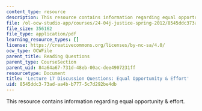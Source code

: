 ```yaml
---
content_type: resource
description: This resource contains information regarding equal opportunity & effort.
file: /ol-ocw-studio-app/courses/24-04j-justice-spring-2012/8545ddc373adaa4bb7775c7d292be4db_MIT24_04JS12_disc17.pdf
file_size: 356162
file_type: application/pdf
learning_resource_types: []
license: https://creativecommons.org/licenses/by-nc-sa/4.0/
ocw_type: OCWFile
parent_title: Reading Questions
parent_type: CourseSection
parent_uid: 84a64a67-731d-48eb-00ac-dee4907231ff
resourcetype: Document
title: 'Lecture 17 Discussion Questions: Equal Opportunity & Effort'
uid: 8545ddc3-73ad-aa4b-b777-5c7d292be4db
---
```

This resource contains information regarding equal opportunity & effort.